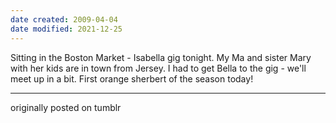 ```yaml
---
date created: 2009-04-04
date modified: 2021-12-25
---
```

Sitting in the Boston Market - Isabella gig tonight. My Ma and sister Mary with her kids are in town from Jersey. I had to get Bella to the gig - we'll meet up in a bit. First orange sherbert of the season today!

---

originally posted on tumblr

[](https://www.tumblr.com/reblog/mpazaryna/92979608/3BHEP0ZL)

[](https://www.tumblr.com/edit/mpazaryna/92979608)